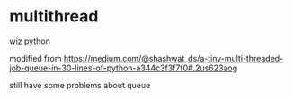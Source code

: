 # multithread
wiz python

modified from https://medium.com/@shashwat_ds/a-tiny-multi-threaded-job-queue-in-30-lines-of-python-a344c3f3f7f0#.2us623aog

still have some problems about queue
